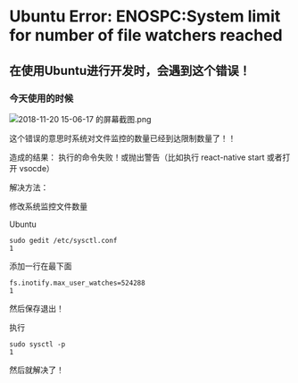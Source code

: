 # Ubuntu Error: ENOSPC:System limit for number of file watchers reached



## 在使用Ubuntu进行开发时，会遇到这个错误！

### 今天使用的时候

![2018-11-20 15-06-17 的屏幕截图.png](https://upload-images.jianshu.io/upload_images/7983800-acf22fdb10159d12.png?imageMogr2/auto-orient/strip%7CimageView2/2/w/1240)

这个错误的意思时系统对文件监控的数量已经到达限制数量了！！

造成的结果： 执行的命令失败！或抛出警告（比如执行 react-native start 或者打开 vsocde）

解决方法：

修改系统监控文件数量

Ubuntu

```
sudo gedit /etc/sysctl.conf
1
```

添加一行在最下面

```
fs.inotify.max_user_watches=524288
1
```

然后保存退出！

执行

```
sudo sysctl -p
1
```

然后就解决了！